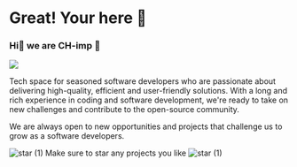 # Great! Your here 🎉
### Hi👋 we are CH-imp 🧸 

![](https://komarev.com/ghpvc/?username=Chim-p&color=green&style=for-the-badge)


Tech space for seasoned software developers who are passionate about delivering high-quality, efficient and user-friendly solutions. With a long and rich experience in coding and software development, we're ready to take on new challenges and contribute to the open-source community.

We are always open to new opportunities and projects that challenge us to grow as a software developers.



 ![star (1)](https://user-images.githubusercontent.com/84116117/222882267-2d4806e0-793b-49c8-8f1b-2e99aa1c62b8.png) Make sure to star any projects you like ![star (1)](https://user-images.githubusercontent.com/84116117/222882252-e492996e-244f-4b98-b001-77581ebd8f8a.png)

